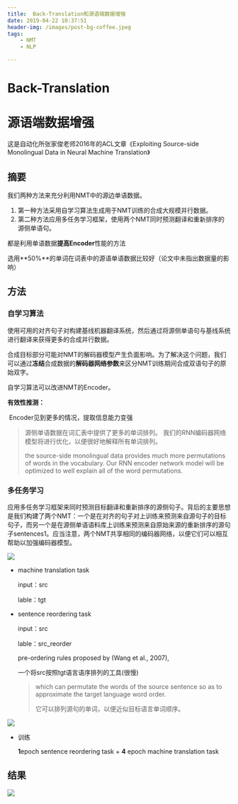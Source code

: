 ```yaml
---
title:  Back-Translation和源语端数据增强
date: 2019-04-22 10:37:51
header-img: /images/post-bg-coffee.jpeg
tags:
    - NMT
    - NLP

---
```


# Back-Translation



# 源语端数据增强

这是自动化所张家俊老师2016年的ACL文章《Exploiting Source-side Monolingual Data in Neural Machine Translation》

## 摘要

我们两种方法来充分利用NMT中的源边单语数据。 

1. 第一种方法采用自学习算法生成用于NMT训练的合成大规模并行数据。 
2. 第二种方法应用多任务学习框架，使用两个NMT同时预测翻译和重新排序的源侧单语句。

都是利用单语数据**提高Encoder**性能的方法

选用**50%**的单词在词表中的源语单语数据比较好（论文中未指出数据量的影响）

## 方法

### 自学习算法

使用可用的对齐句子对构建基线机器翻译系统，然后通过将源侧单语句与基线系统进行翻译来获得更多的合成并行数据。

合成目标部分可能对NMT的解码器模型产生负面影响。为了解决这个问题，我们可以通过**冻结**合成数据的**解码器网络参数**来区分NMT训练期间合成双语句子的原始双字。

自学习算法可以改进NMT的Encoder。

**有效性推测：**

​	Encoder见到更多的情况，提取信息能力变强

> 源侧单语数据在词汇表中提供了更多的单词排列。 我们的RNN编码器网络模型将进行优化，以便很好地解释所有单词排列。 
>
> the source-side monolingual data provides much more permutations of words in the vocabulary. Our RNN encoder network model will be optimized to well explain all of the word permutations. 

### 多任务学习

应用多任务学习框架来同时预测目标翻译和重新排序的源侧句子。背后的主要思想是我们构建了两个NMT：一个是在对齐的句子对上训练来预测来自源句子的目标句子，而另一个是在源侧单语语料库上训练来预测来自原始来源的重新排序的源句子sentences1。应当注意，两个NMT共享相同的编码器网络，以便它们可以相互帮助以加强编码器模型。

![](https://ws1.sinaimg.cn/large/4ac7f217ly1g2bb0yhdavj20fi0eh0tk.jpg)

- machine translation task

  input：src

  lable：tgt

- sentence reordering task

  input：src

  lable：src_reorder

  pre-ordering rules proposed by (Wang et al., 2007),

  一个将src按照tgt语言语序排列的工具(很慢)

  > which can permutate the words of the source sentence so as to approximate the target language word order.
  >
  > 它可以排列源句的单词，以便近似目标语言单词顺序。

![](https://ws1.sinaimg.cn/large/4ac7f217ly1g2bby7r8bbj20fg05h0t2.jpg)

- 训练

  **1**epoch sentence reordering task + **4** epoch machine translation task



## 结果

![](https://ws1.sinaimg.cn/large/4ac7f217ly1g2bc288yyaj20wu0gbdk5.jpg)























